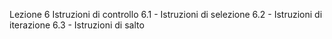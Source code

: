 
Lezione 6
Istruzioni di controllo
6.1 - Istruzioni di selezione
6.2 - Istruzioni di iterazione
6.3 - Istruzioni di salto
